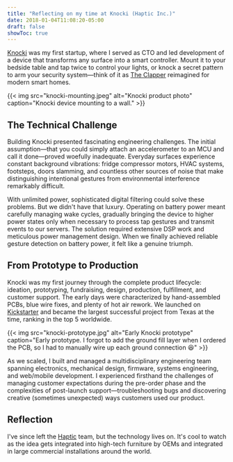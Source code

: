 ```yaml
---
title: "Reflecting on my time at Knocki (Haptic Inc.)"
date: 2018-01-04T11:08:20-05:00
draft: false
showToc: true
---
```

[Knocki](https://knocki.com) was my first startup, where I served as CTO and
led development of a device that transforms any surface into a smart
controller. Mount it to your bedside table and tap twice to control your
lights, or knock a secret pattern to arm your security system—think of it as
[The Clapper](https://en.wikipedia.org/wiki/The_Clapper) reimagined for modern
smart homes.

{{< img src="knocki-mounting.jpeg" alt="Knocki product photo" caption="Knocki device mounting to a wall." >}}

## The Technical Challenge

Building Knocki presented fascinating engineering challenges. The initial
assumption—that you could simply attach an accelerometer to an MCU and call it
done—proved woefully inadequate. Everyday surfaces experience constant
background vibrations: fridge compressor motors, HVAC systems, footsteps, doors
slamming, and countless other sources of noise that make distinguishing
intentional gestures from environmental interference remarkably difficult.

With unlimited power, sophisticated digital filtering could solve these
problems. But we didn't have that luxury. Operating on battery power meant
carefully managing wake cycles, gradually bringing the device to higher power
states only when necessary to process tap gestures and transmit events to our
servers. The solution required extensive DSP work and meticulous power
management design. When we finally achieved reliable gesture detection on
battery power, it felt like a genuine triumph.

## From Prototype to Production

Knocki was my first journey through the complete product lifecycle: ideation,
prototyping, fundraising, design, production, fulfillment, and customer
support. The early days were characterized by hand-assembled PCBs, blue wire
fixes, and plenty of hot air rework. We launched on
[Kickstarter](https://www.kickstarter.com/projects/knocki/knocki-make-any-surface-smart)
and became the largest successful project from Texas at the time, ranking in
the top 5 worldwide.

{{< img src="knocki-prototype.jpg" alt="Early Knocki prototype" caption="Early prototype. I forgot to add the ground fill layer when I ordered the PCB, so I had to manually wire up each ground connection 😆" >}}

As we scaled, I built and managed a multidisciplinary engineering team spanning
electronics, mechanical design, firmware, systems engineering, and web/mobile
development. I experienced firsthand the challenges of managing customer
expectations during the pre-order phase and the complexities of post-launch
support—troubleshooting bugs and discovering creative (sometimes unexpected)
ways customers used our product.

## Reflection

I've since left the [Haptic](https://haptic.co) team, but the technology lives
on. It's cool to watch as the idea gets integrated into high-tech furniture by
OEMs and integrated in large commercial installations around the world.
